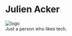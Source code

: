 # Julien Acker
![logo](https://avatars2.githubusercontent.com/u/33813895)  
Just a person who likes tech.
